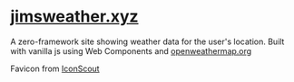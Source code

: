 # [jimsweather.xyz](https://jimsweather.xyz)

A zero-framework site showing weather data for the user's location. Built with vanilla js using Web Components and [openweathermap.org](https://openweathermap.org/)

Favicon from [IconScout](https://iconscout.com/)
